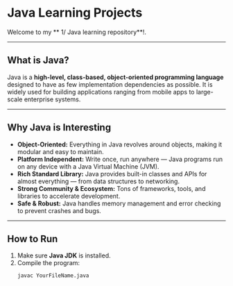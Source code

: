 # Java Learning Projects

Welcome to my ** 1/ Java learning repository**!.

---

## What is Java?

Java is a **high-level, class-based, object-oriented programming language** designed to have as few implementation dependencies as possible. It is widely used for building applications ranging from mobile apps to large-scale enterprise systems.

---

## Why Java is Interesting

- **Object-Oriented:** Everything in Java revolves around objects, making it modular and easy to maintain.
- **Platform Independent:** Write once, run anywhere — Java programs run on any device with a Java Virtual Machine (JVM).
- **Rich Standard Library:** Java provides built-in classes and APIs for almost everything — from data structures to networking.
- **Strong Community & Ecosystem:** Tons of frameworks, tools, and libraries to accelerate development.
- **Safe & Robust:** Java handles memory management and error checking to prevent crashes and bugs.

---

## How to Run

1. Make sure **Java JDK** is installed.
2. Compile the program:
   ```bash
   javac YourFileName.java
